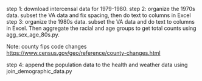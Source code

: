 step 1: download intercensal data for 1979-1980. 
step 2: organize the 1970s data. subset the VA data and fix spacing, then do text to columns in Excel
step 3: organize the 1980s data. subset the VA data and do text to columns in Excel. Then aggregate the racial and age groups to get total counts using agg_sex_age_80s.py.

Note: county fips code changes https://www.census.gov/geo/reference/county-changes.html

step 4: append the population data to the health and weather data using join_demographic_data.py
